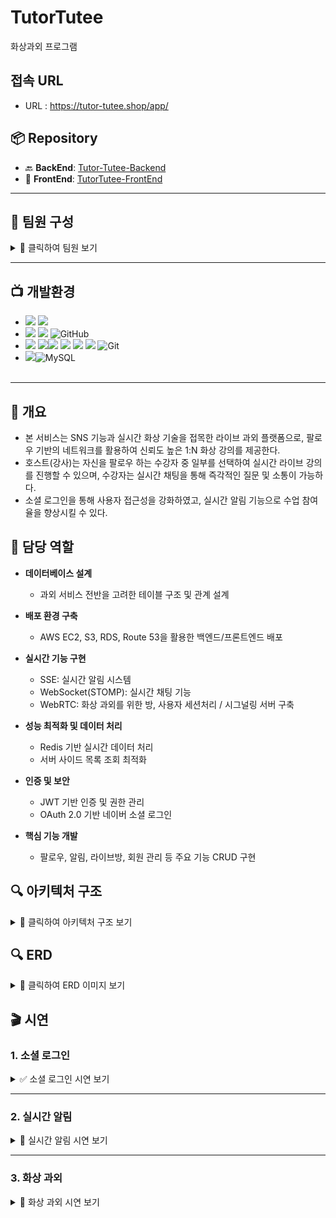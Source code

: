 <h1>TutorTutee</h1>
화상과외 프로그램

## 접속 URL
- URL : https://tutor-tutee.shop/app/

## 📦 Repository

- 🔙 **BackEnd**: [Tutor-Tutee-Backend](https://github.com/moonjinho99/Tutor-Tutee-Backend)
- 🎨 **FrontEnd**: [TutorTutee-FrontEnd](https://github.com/ParkYongHo1/TutorTutee-FrontEnd)

---

## 👥 팀원 구성

<details>
  <summary>🔽 클릭하여 팀원 보기</summary>

  <br>

  ### 🛠 BackEnd
  | 이름 | 역할 | GitHub |
  |------|------|--------|
  | <img src="https://github.com/moonjinho99.png?size=50" width="50"> **문진호** | 백엔드 | [@moonjinho99](https://github.com/moonjinho99) |
  | <img src="https://github.com/qldmq.png?size=50" width="50"> **김서현** | 백엔드 | [@qldmq](https://github.com/qldmq) |

  ### 🎨 FrontEnd
  | 이름 | 역할 | GitHub |
  |------|------|--------|
  | <img src="https://github.com/ParkYongHo1.png?size=50" width="50"> **박용호** | 프론트엔드 | [@ParkYongHo1](https://github.com/ParkYongHo1) |

</details>

---

## 📺 개발환경
- <img src="https://img.shields.io/badge/IDE-%23121011?style=for-the-badge"> <img src="https://img.shields.io/badge/Eclipse-2C2255?style=for-the-badge&logo=Eclipse&logoColor=white"/>
- <img src="https://img.shields.io/badge/Tool-%23121011?style=for-the-badge"> <img src="https://img.shields.io/badge/MobaXterm-3A4655?style=for-the-badge&logo=MobaXterm&logoColor=white"/> ![GitHub](https://img.shields.io/badge/github-%23121011.svg?style=for-the-badge&logo=github&logoColor=white)
- <img src="https://img.shields.io/badge/Tech Stack-%23121011?style=for-the-badge"> <img src="https://img.shields.io/badge/java-%23ED8B00?style=for-the-badge&logo=openjdk&logoColor=white"><img src="https://img.shields.io/badge/17-515151?style=for-the-badge"> <img src="https://img.shields.io/badge/springboot-6DB33F?style=for-the-badge&logo=springboot&logoColor=white">
 <img src="https://img.shields.io/badge/AWS-232F3E?style=for-the-badge&logo=Amazon-AWS&logoColor=white"/> <img src="https://img.shields.io/badge/Redis-DC382D?style=for-the-badge&logo=Redis&logoColor=white"> 
![Git](https://img.shields.io/badge/git-%23F05033.svg?style=for-the-badge&logo=git&logoColor=white) 
- <img src="https://img.shields.io/badge/Database-%23121011?style=for-the-badge">![MySQL](https://img.shields.io/badge/mysql-%2300f.svg?style=for-the-badge&logo=mysql&logoColor=white)
<br/><br/>
<hr>

## 🚩 개요
- 본 서비스는 SNS 기능과 실시간 화상 기술을 접목한 라이브 과외 플랫폼으로, 팔로우 기반의 네트워크를 활용하여 신뢰도 높은 1:N 화상 강의를 제공한다.
- 호스트(강사)는 자신을 팔로우 하는 수강자 중 일부를 선택하여 실시간 라이브 강의를 진행할 수 있으며, 수강자는 실시간 채팅을 통해 즉각적인 질문 및 소통이 가능하다.
 - 소셜 로그인을 통해 사용자 접근성을 강화하였고, 실시간 알림 기능으로 수업 참여율을 향상시킬 수 있다.


## 📝 담당 역할

- **데이터베이스 설계**  
  - 과외 서비스 전반을 고려한 테이블 구조 및 관계 설계

- **배포 환경 구축**  
  - AWS EC2, S3, RDS, Route 53을 활용한 백엔드/프론트엔드 배포

- **실시간 기능 구현**  
  - SSE: 실시간 알림 시스템  
  - WebSocket(STOMP): 실시간 채팅 기능  
  - WebRTC: 화상 과외를 위한 방, 사용자 세션처리 / 시그널링 서버 구축

- **성능 최적화 및 데이터 처리**  
  - Redis 기반 실시간 데이터 처리  
  - 서버 사이드 목록 조회 최적화

- **인증 및 보안**  
  - JWT 기반 인증 및 권한 관리  
  - OAuth 2.0 기반 네이버 소셜 로그인

- **핵심 기능 개발**  
  - 팔로우, 알림, 라이브방, 회원 관리 등 주요 기능 CRUD 구현


## 🔍 아키텍처 구조

<details>
  <summary>📌 클릭하여 아키텍처 구조 보기</summary>

  <br>

  ![아키텍처 구조 이미지](https://github.com/user-attachments/assets/2f8c6ffe-b40f-42b1-9de2-716b7d2386f3)


</details>



## 🔍 ERD

<details>
  <summary>📌 클릭하여 ERD 이미지 보기</summary>

  <br>

  ![ERD 이미지](https://github.com/user-attachments/assets/e59a4faf-c5b8-4807-8b57-523de13217b6)

</details>

## 🎬 시연

### 1. 소셜 로그인

<details>
  <summary>✅ 소셜 로그인 시연 보기</summary>

  <br>
  
![Image](https://github.com/user-attachments/assets/a7dc7c44-dd46-4fbb-97af-5c4f90c28af7)

</details>

---

### 2. 실시간 알림

<details>
  <summary>🔔 실시간 알림 시연 보기</summary>

  <br>

  - 팔로우/팔로잉 알림  
  - 강의 시작 알림  
  - 게시글 작성 및 좋아요/싫어요 알림  

![Image](https://github.com/user-attachments/assets/e6b53d9d-bcbe-4a41-b69c-f36a7c8ef2f1)

</details>

---

### 3. 화상 과외

<details>
  <summary>🎥 화상 과외 시연 보기</summary>

  <br>

  - 실시간 화면 공유  
  - 채팅 기능  

[호스트 - 참여자 초대, 화면공유]
![Image](https://github.com/user-attachments/assets/d36eda6c-9196-48c7-bf3a-61e43e3c8352)

[참여자 - 강의 참여, 채팅]
![Image](https://github.com/user-attachments/assets/1ea6e1fd-7bbe-4ca5-b077-3e763d661072)

[호스트, 참여자 - 실시간 호스트의 화면 공유]


</details>


